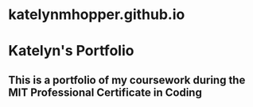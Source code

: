 # katelynmhopper.github.io
<h1> Katelyn's Portfolio </h1>

<h2> This is a portfolio of my coursework during the MIT Professional Certificate in Coding </h2> 


  
  

